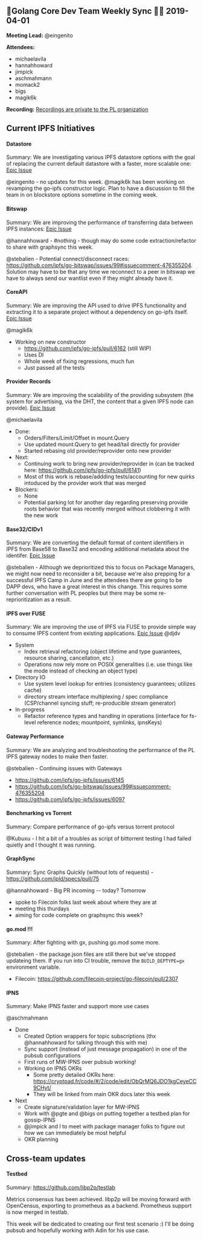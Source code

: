 ## 💫Golang Core Dev Team Weekly Sync 🙌🏽 2019-04-01

**Meeting Lead:** @eingenito

**Attendees:**
  - michaelavila
  - hannahhoward
  - jimpick
  - aschmahmann
  - momack2
  - bigs
  - magik6k
  
**Recording:** [Recordings are private to the PL organization](https://drive.google.com/drive/u/2/folders/12JTXp8Jh-2nsKNLYB0z2_Nz1UokyOC3Y)

## Current IPFS Initiatives

#### Datastore
Summary: We are investigating various IPFS datastore options with the goal of replacing the current default datastore with a faster, more scalable one: [Epic Issue](https://github.com/ipfs/go-ipfs/issues/4279)

@eingenito - no updates for this week. @magik6k has been working on revamping the go-ipfs constructor logic. Plan to have a discussion to fill the team in on blockstore options sometime in the coming week.

#### Bitswap
Summary: We are improving the performance of transferring data between IPFS instances: [Epic Issue](https://github.com/ipfs/go-ipfs/issues/5723)

@hannahhoward - #nothing - though may do some code extraction/refactor to share with graphsync this week.

@stebalien - Potential connect/disconnect races: https://github.com/ipfs/go-bitswap/issues/99#issuecomment-476355204. Solution may have to be that any time we reconnect to a peer in bitswap we have to always send our wantlist even if they might already have it. 

#### CoreAPI
Summary: We are improving the API used to drive IPFS functionality and extracting it to a separate project without a dependency on go-ipfs itself. [Epic Issue](https://github.com/ipfs/go-ipfs/issues/4498)

@magik6k
  - Working on new constructor
    - https://github.com/ipfs/go-ipfs/pull/6162 (still WIP)
    - Uses DI
    - Whole week of fixing regressions, much fun
    - Just passed all the tests

#### Provider Records
Summary: We are improving the scalability of the providing subsystem (the system for advertising, via the DHT, the content that a given IPFS node can provide). [Epic Issue](https://github.com/ipfs/go-ipfs/issues/5870)

@michaelavila

- Done:
  - Orders/Filters/Limit/Offset in mount.Query
  - Use updated mount.Query to get head/tail directly for provider
  - Started rebasing old provider/reprovider onto new provider
- Next:
  - Continuing work to bring new provider/reprovider in (can be tracked here: https://github.com/ipfs/go-ipfs/pull/6141)
  - Most of this work is rebase/addding tests/accounting for new quirks intoduced by the provider work that was merged
- Blockers:
  - None
  - Potential parking lot for another day regarding preserving provide roots behavior that was recently merged without clobbering it with the new work

#### Base32/CIDv1

Summary: We are converting the default format of content identifiers in IPFS from Base58 to Base32 and encoding additional metadata about the identifer. [Epic Issue](https://github.com/ipfs/go-ipfs/issues/5358)
 	
@stebalien - Although we deprioritized this to focus on Package Managers, we might now need to reconsider a bit, because we're also prepping for a successful IPFS Camp in June and the attendees there are going to be DAPP devs, who have a great interest in this change. This requires some further conversation with PL peoples but there may be some re-reprioritization as a result.
  
#### IPFS over FUSE
Summary: We are improving the use of IPFS via FUSE to provide simple way to consume IPFS content from existing applications. [Epic Issue](https://github.com/ipfs/go-ipfs/issues/5003)
@djdv
- System
  - Index retrieval refactoring (object lifetime and type guarantees, resource sharing, cancellation, etc.)
  - Operations now rely more on POSIX generalities (i.e. use things like the mode instead of checking an object type)
- Directory IO
  - Use system level lookup for entries (consistency guarantees; utilizes cache)
  - directory stream interface multiplexing / spec compliance (CSP/channel syncing stuff; re-producible stream generator)
- In-progress
  - Refactor reference types and handling in operations (interface for fs-level reference nodes; mountpoint, symlinks, ipnsKeys)

#### Gateway Performance
Summary: We are analyzing and troubleshooting the performance of the PL IPFS gateway nodes to make then faster.

@stebalien - Continuing issues with Gateways
  - https://github.com/ipfs/go-ipfs/issues/6145
  - https://github.com/ipfs/go-bitswap/issues/99#issuecomment-476355204
  - https://github.com/ipfs/go-ipfs/issues/6097

#### Benchmarking vs Torrent
Summary: Compare performance of go-ipfs versus torrent protocol

@Kubuxu - I hit a bit of a troubles as script of bittorrent testing I had failed quietly and I thought it was running.

#### GraphSync
Summary: Sync Graphs Quickly (without lots of requests) - https://github.com/ipld/specs/pull/75

@hannahhoward - Big PR incoming -- today? Tomorrow
   - spoke to Filecoin folks last week about where they are at
   - meeting this thurdays
   - aiming for code complete on graphsync this week?
   
#### go.mod !!!
Summary: After fighting with gx, pushing go.mod some more.

@stebalien - the package.json files are still there but we've stopped updateing them. If you run into CI trouble, remove the `BUILD_DEPTYPE=gx` environment variable.

- Filecoin: https://github.com/filecoin-project/go-filecoin/pull/2307

#### IPNS
Summary: Make IPNS faster and support more use cases

@aschmahmann
  - Done
    - Created Option wrappers for topic subscriptions (thx @hannahhoward for talking through this with me)
    - Sync support (instead of just message propagation) in one of the pubsub configurations
    - First runs of MW-IPNS over pubsub working!
    - Working on IPNS OKRs
      - Some pretty detailed OKRs here: https://cryptpad.fr/code/#/2/code/edit/ObQrMQ6JDO1kgCeyeCC9CHyt/
      - They will be linked from main OKR docs later this week
  - Next
    - Create signature/validation layer for MW-IPNS
    - Work with @pgte and @bigs on putting together a testbed plan for gossip-IPNS
    - @jimpick and I to meet with package manager folks to figure out how we can immediately be most helpful
    - OKR planning
  
## Cross-team updates

#### Testbed
Summary: https://github.com/libp2p/testlab

Metrics consensus has been achieved. libp2p will be moving forward with OpenCensus, exporting to prometheus as a backend. Prometheus support is now merged in testlab.

This week will be dedicated to creating our first test scenario :) I'll be doing pubsub and hopefully working with Adin for his use case.
